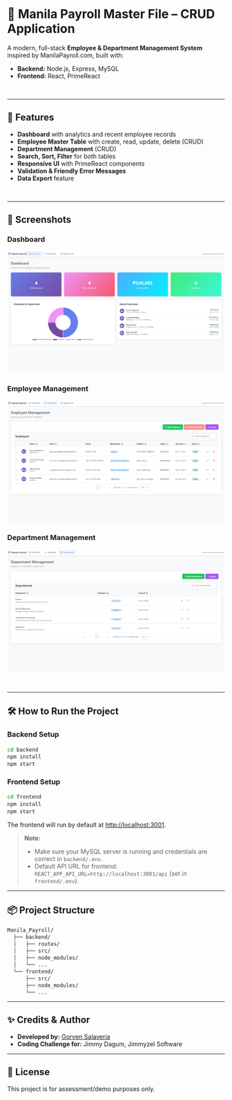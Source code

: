 # 🎉 **Manila Payroll Master File – CRUD Application**

A modern, full-stack **Employee & Department Management System** inspired by ManilaPayroll.com, built with:

* **Backend:** Node.js, Express, MySQL
* **Frontend:** React, PrimeReact

<br />

---

## 🌈 **Features**

* **Dashboard** with analytics and recent employee records
* **Employee Master Table** with create, read, update, delete (CRUD)
* **Department Management** (CRUD)
* **Search, Sort, Filter** for both tables
* **Responsive UI** with PrimeReact components
* **Validation & Friendly Error Messages**
* **Data Export** feature

<br />

---

## 🚀 **Screenshots**

### **Dashboard**

![Dashboard](./assets/image.png)

### **Employee Management**

![Employee Management](./assets/image2.png)

### **Department Management**

![Department Management](./assets/image3.png)


<br />

---

## 🛠 **How to Run the Project**

### **Backend Setup**

```bash
cd backend
npm install
npm start
```

### **Frontend Setup**

```bash
cd frontend
npm install
npm start
```

The frontend will run by default at [http://localhost:3001](http://localhost:3001).

> **Note:**
>
> * Make sure your MySQL server is running and credentials are correct in `backend/.env`.
> * Default API URL for frontend: `REACT_APP_API_URL=http://localhost:3001/api` (set in `frontend/.env`).

---

## 📦 **Project Structure**

```
Manila_Payroll/
  ├── backend/
  │   ├── routes/
  │   ├── src/
  │   ├── node_modules/
  │   └── ...
  └── frontend/
      ├── src/
      ├── node_modules/
      └── ...
```

---

## ✨ **Credits & Author**

* **Developed by:** [Gorven Salaveria](https://github.com/gorvensalaveria)
* **Coding Challenge for:** Jimmy Dagum, Jimmyzel Software

---

## 📄 **License**

This project is for assessment/demo purposes only.
